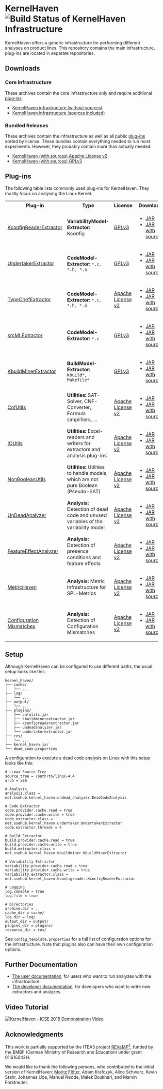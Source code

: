 # KernelHaven ![Build Status of KernelHaven Infrastructure](http://jenkins.sse.uni-hildesheim.de/buildStatus/icon?job=KernelHaven_Infrastructure)

KernelHaven offers a generic infrastructure for performing different analyses on product lines. This repository contains the main infrastructure, plug-ins are located in separate repositories.

## Downloads

### Core Infrastructure
These archives contain the core infrastructure only and require additional [plug-ins](https://github.com/KernelHaven/KernelHaven#plug-ins). 
* [KernelHaven infrastructure (without sources)](http://jenkins.sse.uni-hildesheim.de/job/KernelHaven_Infrastructure/lastSuccessfulBuild/artifact/build/jar/KernelHaven.jar)
* [KernelHaven infrastructure (sources included)](http://jenkins.sse.uni-hildesheim.de/job/KernelHaven_Infrastructure/lastSuccessfulBuild/artifact/build/jar/KernelHaven_withsource.jar)

### Bundled Releases
These archives contain the infrastructure as well as all public [plug-ins](https://github.com/KernelHaven/KernelHaven#plug-ins) sorted by license. These bundles contain everything needed to run most experiments. However, they probably contain more than actually needed.
* [KernelHaven (with sources) Apache License v2](http://jenkins.sse.uni-hildesheim.de/view/KernelHaven/job/KernelHaven_Public_Releases/lastSuccessfulBuild/artifact/build/KernelHaven_Apache-2.0_withsource.zip)
* [KernelHaven (with sources) GPLv3](http://jenkins.sse.uni-hildesheim.de/view/KernelHaven/job/KernelHaven_Public_Releases/lastSuccessfulBuild/artifact/build/KernelHaven_GPLv3_withsource.zip)

## Plug-ins

The following table lists commonly used plug-ins for KernelHaven. They mostly focus on analysing the Linux Kernel.
<table style="width:100%">
  <tr>
    <th>Plug-in</th>
    <th>Type</th>
    <th>License</th>
    <th>Download</th>
    <th>Status</th>
  </tr>
  <!-- KconfigReaderExtractor -->
  <tr>
    <td><a href="https://github.com/KernelHaven/KconfigReaderExtractor">KconfigReaderExtractor</a></td>
    <td><b>VariabilityModel-Extractor:</b> Kconfig</td>
    <td><a href="http://www.gnu.org/licenses/gpl-3.0.html">GPLv3</a></td>
    <td><ul>
      <li><a href="http://jenkins.sse.uni-hildesheim.de/job/KernelHaven_KconfigReaderExtractor/lastSuccessfulBuild/artifact/build/jar/KconfigReaderExtractor.jar">JAR</a></li>
      <li><a href="http://jenkins.sse.uni-hildesheim.de/job/KernelHaven_KconfigReaderExtractor/lastSuccessfulBuild/artifact/build/jar/KconfigReaderExtractor_withsource.jar">JAR with sources</a></li>
    </ul></td>
    <td><img src="http://jenkins.sse.uni-hildesheim.de/buildStatus/icon?job=KernelHaven_KconfigReaderExtractor" alt="Build Status of KconfigReaderExtractor"></td>
  </tr>
  <!-- UndertakerExtractor -->
  <tr>
    <td><a href="https://github.com/KernelHaven/UndertakerExtractor">UndertakerExtractor</a></td>
    <td><b>CodeModel-Extractor:</b> <code>*.c, *.h, *.S</code></td>
    <td><a href="http://www.gnu.org/licenses/gpl-3.0.html">GPLv3</a></td>
    <td><ul>
      <li><a href="http://jenkins.sse.uni-hildesheim.de/job/KernelHaven_UndertakerExtractor/lastSuccessfulBuild/artifact/build/jar/UndertakerExtractor.jar">JAR</a></li>
      <li><a href="http://jenkins.sse.uni-hildesheim.de/job/KernelHaven_UndertakerExtractor/lastSuccessfulBuild/artifact/build/jar/UndertakerExtractor_withsource.jar">JAR with sources</a></li>
    </ul></td>
    <td><img src="http://jenkins.sse.uni-hildesheim.de/buildStatus/icon?job=KernelHaven_UndertakerExtractor" alt="Build Status of UndertakerExtractor"></td>
  </tr>
  <!-- TypeChefExtractor -->
  <tr>
    <td><a href="https://github.com/KernelHaven/TypeChefExtractor">TypeChefExtractor</a></td>
    <td><b>CodeModel-Extractor:</b> <code>*.c, *.h, *.S</code></td>
    <td><a href="http://www.apache.org/licenses/LICENSE-2.0.html">Apache License v2</a></td>
    <td><ul>
      <li><a href="http://jenkins.sse.uni-hildesheim.de/job/KernelHaven_TypeChefExtractor/lastSuccessfulBuild/artifact/build/jar/TypeChefExtractor.jar">JAR</a></li>
      <li><a href="http://jenkins.sse.uni-hildesheim.de/job/KernelHaven_TypeChefExtractor/lastSuccessfulBuild/artifact/build/jar/TypeChefExtractor_withsource.jar">JAR with sources</a></li>
    </ul></td>
    <td><img src="http://jenkins.sse.uni-hildesheim.de/buildStatus/icon?job=KernelHaven_TypeChefExtractor" alt="Build Status of TypeChefExtractor"></td>
  </tr>
  <!-- srcMLExtractor -->
  <tr>
    <td><a href="https://github.com/KernelHaven/srcMLExtractor">srcMLExtractor</a></td>
    <td><b>CodeModel-Extractor:</b> <code>*.c</code></td>
    <td><a href="http://www.gnu.org/licenses/gpl-3.0.html">GPLv3</a></td>
    <td><ul>
      <li><a href="http://jenkins.sse.uni-hildesheim.de/job/KernelHaven_SrcMlExtractor/lastSuccessfulBuild/artifact/build/jar/SrcMLExtractor.jar">JAR</a></li>
      <li><a href="http://jenkins.sse.uni-hildesheim.de/job/KernelHaven_SrcMlExtractor/lastSuccessfulBuild/artifact/build/jar/SrcMLExtractor_withsource.jar">JAR with sources</a></li>
    </ul></td>
    <td><img src="http://jenkins.sse.uni-hildesheim.de/buildStatus/icon?job=KernelHaven_SrcMlExtractor" alt="Build Status of srcMLExtractor"></td>
  </tr>
  <!-- KbuildMinerExtractor -->
  <tr>
    <td><a href="https://github.com/KernelHaven/KbuildMinerExtractor">KbuildMinerExtractor</a></td>
    <td><b>BuildModel-Extractor:</b> <code>Kbuild*, Makefile*</code></td>
    <td><a href="http://www.gnu.org/licenses/gpl-3.0.html">GPLv3</a></td>
    <td><ul>
      <li><a href="http://jenkins.sse.uni-hildesheim.de/job/KernelHaven_KbuildMinerExtractor/lastSuccessfulBuild/artifact/build/jar/KbuildminerExtractor.jar">JAR</a></li>
      <li><a href="http://jenkins.sse.uni-hildesheim.de/job/KernelHaven_KbuildMinerExtractor/lastSuccessfulBuild/artifact/build/jar/KbuildminerExtractor_withsource.jar">JAR with sources</a></li>
    </ul></td>
    <td><img src="http://jenkins.sse.uni-hildesheim.de/buildStatus/icon?job=KernelHaven_KbuildMinerExtractor" alt="Build Status of KbuildMinerExtractor"></td>
  </tr>
  <!-- CnfUtils -->
  <tr>
    <td><a href="https://github.com/KernelHaven/CnfUtils">CnfUtils</a></td>
    <td><b>Utilities:</b> SAT-Solver, CNF-Converter, Formula simplifiers, ...</td>
    <td><a href="http://www.apache.org/licenses/LICENSE-2.0.html">Apache License v2</a></td>
    <td><ul>
      <li><a href="http://jenkins.sse.uni-hildesheim.de/job/KernelHaven_CnfUtils/lastSuccessfulBuild/artifact/build/jar/CnfUtils.jar">JAR</a></li>
      <li><a href="http://jenkins.sse.uni-hildesheim.de/job/KernelHaven_CnfUtils/lastSuccessfulBuild/artifact/build/jar/CnfUtils_withsource.jar">JAR with sources</a></li>
    </ul></td>
    <td><img src="http://jenkins.sse.uni-hildesheim.de/buildStatus/icon?job=KernelHaven_CnfUtils" alt="Build Status of CnfUtils"></td>
  </tr>
  <!-- IOUtils -->
  <tr>
    <td><a href="https://github.com/KernelHaven/IOUtils">IOUtils</a></td>
    <td><b>Utilities:</b> Excel-readers and writers for extractors and analysis plug-ins</td>
    <td><a href="http://www.apache.org/licenses/LICENSE-2.0.html">Apache License v2</a></td>
    <td><ul>
      <li><a href="http://jenkins.sse.uni-hildesheim.de/job/KernelHaven_IOUtils/lastSuccessfulBuild/artifact/build/jar/IOUtils.jar">JAR</a></li>
      <li><a href="http://jenkins.sse.uni-hildesheim.de/job/KernelHaven_IOUtils/lastSuccessfulBuild/artifact/build/jar/IOUtils_withsource.jar">JAR with sources</a></li>
    </ul></td>
    <td><img src="http://jenkins.sse.uni-hildesheim.de/buildStatus/icon?job=KernelHaven_IOUtils" alt="Build Status of IOUtils"></td>
  </tr>
  <!-- NonBooleanUtils -->
  <tr>
    <td><a href="https://github.com/KernelHaven/NonBooleanUtils">NonBooleanUtils</a></td>
    <td><b>Utilities:</b> Utilities to handle models, which are not pure Boolean (Pseudo-SAT)</td>
    <td><a href="http://www.apache.org/licenses/LICENSE-2.0.html">Apache License v2</a></td>
    <td><ul>
      <li><a href="http://jenkins.sse.uni-hildesheim.de/job/KernelHaven_NonBooleanUtils/lastSuccessfulBuild/artifact/build/jar/NonBooleanUtils.jar">JAR</a></li>
      <li><a href="http://jenkins.sse.uni-hildesheim.de/job/KernelHaven_NonBooleanUtils/lastSuccessfulBuild/artifact/build/jar/NonBooleanUtils_withsource.jar">JAR with sources</a></li>
    </ul></td>
    <td><img src="http://jenkins.sse.uni-hildesheim.de/buildStatus/icon?job=KernelHaven_NonBooleanUtils" alt="Build Status of NonBooleanUtils"></td>
  </tr>
  <!-- UnDeadAnalyzer -->
  <tr>
    <td><a href="https://github.com/KernelHaven/UnDeadAnalyzer">UnDeadAnalyzer</a></td>
    <td><b>Analysis:</b> Detection of dead code and unused variables of the variability model</td>
    <td><a href="http://www.apache.org/licenses/LICENSE-2.0.html">Apache License v2</a></td>
    <td><ul>
      <li><a href="http://jenkins.sse.uni-hildesheim.de/job/KernelHaven_UnDeadAnalyzer/lastSuccessfulBuild/artifact/build/jar/defaultanalyses.jar">JAR</a></li>
      <li><a href="http://jenkins.sse.uni-hildesheim.de/job/KernelHaven_UnDeadAnalyzer/lastSuccessfulBuild/artifact/build/jar/defaultanalyses_withsource.jar">JAR with sources</a></li>
    </ul></td>
    <td><img src="http://jenkins.sse.uni-hildesheim.de/buildStatus/icon?job=KernelHaven_UnDeadAnalyzer" alt="Build Status of UnDeadAnalyzer"></td>
  </tr>
  <!-- FeatureEffectAnalyzer -->
  <tr>
    <td><a href="https://github.com/KernelHaven/FeatureEffectAnalysis">FeatureEffectAnalyzer</a></td>
    <td><b>Analysis:</b> Detection of presence conditions and feature effects</td>
    <td><a href="http://www.apache.org/licenses/LICENSE-2.0.html">Apache License v2</a></td>
    <td><ul>
      <li><a href="http://jenkins.sse.uni-hildesheim.de/view/KernelHaven/job/KernelHaven_FeatureEffectAnalysis/lastSuccessfulBuild/artifact/build/jar/FeatureEffectAnalysis.jar">JAR</a></li>
      <li><a href="http://jenkins.sse.uni-hildesheim.de/view/KernelHaven/job/KernelHaven_FeatureEffectAnalysis/lastSuccessfulBuild/artifact/build/jar/FeatureEffectAnalysis_withsource.jar">JAR with sources</a></li>
    </ul></td>
    <td><img src="http://jenkins.sse.uni-hildesheim.de/buildStatus/icon?job=KernelHaven_FeatureEffectAnalysis" alt="Build Status of FeatureEffectAnalyzer"></td>
  </tr>
  <!-- MetricHaven -->
  <tr>
    <td><a href="https://github.com/KernelHaven/MetricHaven">MetricHaven</a></td>
    <td><b>Analysis:</b> Metric Infrastructure for SPL-Metrics</td>
    <td><a href="http://www.apache.org/licenses/LICENSE-2.0.html">Apache License v2</a></td>
    <td><ul>
      <li><a href="http://jenkins.sse.uni-hildesheim.de/job/KernelHaven_MetricHaven/lastSuccessfulBuild/artifact/build/jar/MetricHaven.jar">JAR</a></li>
      <li><a href="http://jenkins.sse.uni-hildesheim.de/job/KernelHaven_MetricHaven/lastSuccessfulBuild/artifact/build/jar/MetricHaven_withsource.jar">JAR with sources</a></li>
    </ul></td>
    <td><img src="http://jenkins.sse.uni-hildesheim.de/buildStatus/icon?job=KernelHaven_MetricHaven" alt="Build Status of MetricHaven"></td>
  </tr>
  <!-- Configuration Mismatches -->
  <tr>
    <td><a href="https://github.com/KernelHaven/ConfigurationMismatchAnalysis">Configuration Mismatches</a></td>
    <td><b>Analysis:</b> Detection of Configuration Mismatches</td>
    <td><a href="http://www.apache.org/licenses/LICENSE-2.0.html">Apache License v2</a></td>
    <td><ul>
      <li><a href="">JAR</a></li>
      <li><a href="">JAR with sources</a></li>
    </ul></td>
    <td><img src="http://jenkins.sse.uni-hildesheim.de/buildStatus/icon?job=KernelHaven_Configuration_Mismatches" alt="Build Status of Configuration Mismatches"></td>
  </tr>
</table>

## Setup

Although KernelHaven can be configured to use different paths, the usual setup looks like this:

```
kernel_haven/
├── cache/
│   └── ...
├── log/
│   └── ...
├── output/
│   └── ...
├── plugins/
│   ├── cnfutils.jar
│   ├── kbuildminerextractor.jar
│   ├── kconfigreaderextractor.jar
│   ├── undeadanalyzer.jar
│   └── undertakerextractor.jar
├── res/
│   └── ...
├── kernel_haven.jar
└── dead_code.properties
```

A configuration to execute a dead code analysis on Linux with this setup looks like this:

```Properties
# Linux Source Tree
source_tree = /path/to/linux-4.4
arch = x86

# Analysis
analysis.class = net.ssehub.kernel_haven.undead_analyzer.DeadCodeAnalysis

# Code Extractor
code.provider.cache.read = true
code.provider.cache.write = true
code.extractor.class = net.ssehub.kernel_haven.undertaker.UndertakerExtractor
code.extractor.threads = 4

# Build Extractor
build.provider.cache.read = true
build.provider.cache.write = true
build.extractor.class = net.ssehub.kernel_haven.kbuildminer.KbuildMinerExtractor

# Variability Extractor
variability.provider.cache.read = true
variability.provider.cache.write = true
variability.extractor.class = net.ssehub.kernel_haven.kconfigreader.KconfigReaderExtractor

# Logging
log.console = true
log.file = true

# Directories
archive.dir = .
cache_dir = cache/
log.dir = log/
output_dir = output/
plugins_dir = plugins/
resource_dir = res/
```

See `config_template.properties` for a full list of configuration options for the infrastructure. Note that plugins
also can have their own configuration options. 

## Further Documentation

* [The user documentation](https://github.com/KernelHaven/Documentation/raw/master/UserDocumentation/KernelHaven%20User%20Documentation.pdf), for users who want to run analyzes with the infrastructure.
* [The developer documentation](https://github.com/KernelHaven/Documentation/raw/master/DeveloperDocumentation/Arbeit.pdf), for developers who want to write new extractors and analyzes.

## Video Tutorial ##
[![KernelHaven - ICSE 2018 Demonstration Video](https://img.youtube.com/vi/IbNc-H1NoZU/0.jpg)](https://www.youtube.com/watch?v=IbNc-H1NoZU)

## Acknowledgments

This work is partially supported by the ITEA3 project [REVaMP<sup>2</sup>](https://itea3.org/project/revamp2.html), funded by the BMBF (German Ministry of Research and Education) under grant 01IS16042H.

We would like to thank the following persons, who contributed to the initial version of KernelHaven: [Moritz Flöter](http://www.moritzf.de/), Adam Krafczyk, Alice Schwarz, Kevin Stahr, Johannes Ude, Manuel Nedde, Malek Boukhari, and Marvin Forstreuter.
